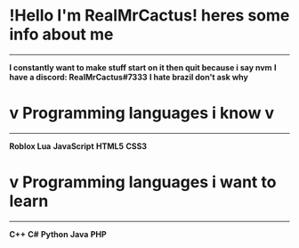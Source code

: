 # !Hello I'm RealMrCactus! heres some info about me
---

**I constantly want to make stuff start on it then quit because i say nvm**
**I have a discord: RealMrCactus#7333**
**I hate brazil don't ask why**


# v Programming languages i know v
---

**Roblox Lua**
**JavaScript**
**HTML5**
**CSS3**

# v Programming languages i want to learn
---

**C++**
**C#**
**Python**
**Java**
**PHP**
